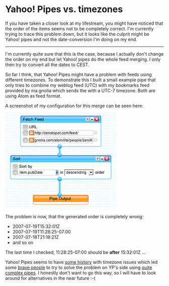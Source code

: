 # Yahoo! Pipes vs. timezones

If you have taken a closer look at my lifestream, you might have noticed that the order of the items seems not to be completely correct. I'm currently trying to trace this problem down, but it looks like the culprit might be Yahoo! pipes and not the date-conversion I'm doing on my end.

-------------------------------

I'm currently quite sure that this is the case, because I actually don't change the order on my end but let Yahoo! pipes do the whole feed merging. I only then try to convert all the dates to CEST.

So far I think, that Yahoo! Pipes might have a problem with feeds using different timezones. To demonstrate this I built a small example pipe that only tries to combine my weblog feed (UTC) with my bookmarks feed provided by ma.gnolia which sends the with a UTC-7 timezone. Both are using Atom as feed format.

A screenshot of my configuration for this merge can be seen here:

<img class="figure" src="yahoopipestz.png" alt="Merging two feeds using Yahoo! Pipes"/>

The problem is now, that the generated order is completely wrong:

* 2007-07-19T15:32:01Z
* 2007-07-19T11:28:25-07:00
* 2007-07-18T21:18:21Z
* and so on

The last time I checked, 11:28:25-07:00 should be **after** 15:32:01Z ...

Yahoo! Pipes seems to have [some history](http://discuss.pipes.yahoo.com/Message_Boards_for_Pipes/threadview?m=tm&bn=pip-DeveloperHelp&tid=1711&mid=1711&tof=25&frt=2) with timezone issues which led some [brave people](http://discuss.pipes.yahoo.com/Message_Boards_for_Pipes/threadview?bn=pip-DeveloperHelp&tid=1800&mid=1803) to try to solve the problem on YP's side using [quite complex pipes](http://pipes.yahoo.com/pipes/pipe.edit?_id=wIO7C0E13BGwIqYsdbq02Q). I honestly don't want to go this way, so I will have to look around for alternatives in the near future :-(
